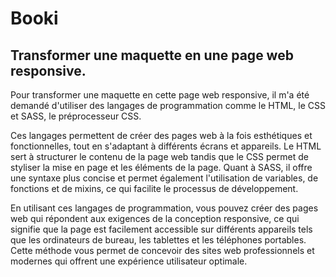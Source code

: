 # Booki
## Transformer une maquette en une page web responsive.

Pour transformer une maquette en cette page web responsive, il m'a été demandé d'utiliser des langages de programmation comme le HTML, le CSS et SASS, le préprocesseur CSS.

Ces langages permettent de créer des pages web à la fois esthétiques et fonctionnelles, tout en s'adaptant à différents écrans et appareils. Le HTML sert à structurer le contenu de la page web tandis que le CSS permet de styliser la mise en page et les éléments de la page. Quant à SASS, il offre une syntaxe plus concise et permet également l'utilisation de variables, de fonctions et de mixins, ce qui facilite le processus de développement.

En utilisant ces langages de programmation, vous pouvez créer des pages web qui répondent aux exigences de la conception responsive, ce qui signifie que la page est facilement accessible sur différents appareils tels que les ordinateurs de bureau, les tablettes et les téléphones portables. Cette méthode vous permet de concevoir des sites web professionnels et modernes qui offrent une expérience utilisateur optimale.
